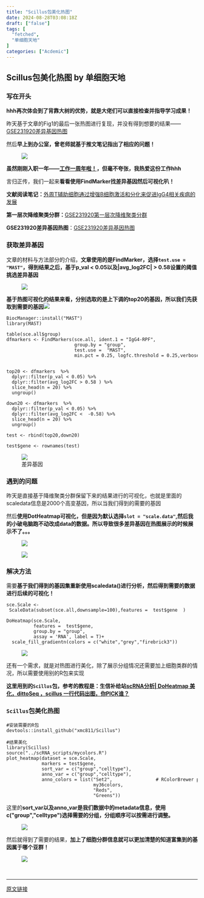 ```yaml
---
title: "Scillus包美化热图"
date: 2024-08-28T03:08:18Z
draft: ["false"]
tags: [
  "fetched",
  "单细胞天地"
]
categories: ["Acdemic"]
---
```

Scillus包美化热图 by 单细胞天地
------
<div><section data-tool="mdnice编辑器" data-website="https://www.mdnice.com"><h3 data-tool="mdnice编辑器"><span></span><span>写在开头</span><span></span></h3><p data-tool="mdnice编辑器"><strong>hhh再次体会到了背靠大树的优势，就是大佬们可以直接检查并指导学习成果！</strong></p><p data-tool="mdnice编辑器">昨天基于文章的Fig1的最后一张热图进行复现，并没有得到想要的结果——<a href="https://mp.weixin.qq.com/s?__biz=MzkxOTI0Mjc3Mw==&amp;mid=2247488570&amp;idx=1&amp;sn=d0a7e61e007040bfdca64b2ae4ef465a&amp;scene=21#wechat_redirect" data-linktype="2">GSE231920差异基因热图</a></p><p data-tool="mdnice编辑器">然后<strong>早上到办公室，曾老师就基于推文笔记指出了相应的问题！</strong></p><figure data-tool="mdnice编辑器"><img data-imgfileid="100004924" data-ratio="0.8169014084507042" data-src="https://mmbiz.qpic.cn/sz_mmbiz_png/icQem1PXnP9a2N77UP34LQug2oIQzftPTwloG5uXWrAzcevrXMUdYYJTrgYbwefejcz1O1X1YkXu5CuPVeykBJw/640?wx_fmt=png&amp;from=appmsg" data-type="png" data-w="426" src="https://mmbiz.qpic.cn/sz_mmbiz_png/icQem1PXnP9a2N77UP34LQug2oIQzftPTwloG5uXWrAzcevrXMUdYYJTrgYbwefejcz1O1X1YkXu5CuPVeykBJw/640?wx_fmt=png&amp;from=appmsg"></figure><p data-tool="mdnice编辑器"><strong>虽然刚刚入职一年——<a href="https://mp.weixin.qq.com/s?__biz=MzkxOTI0Mjc3Mw==&amp;mid=2247488526&amp;idx=1&amp;sn=6cda0852cc713626eee0bab6ebcd1680&amp;scene=21#wechat_redirect" data-linktype="2">工作一周年啦！</a>，但毫不夸张，我热爱这份工作hhh</strong></p><p data-tool="mdnice编辑器">言归正传，我们一起来<strong>看看使用FindMarker找差异基因然后可视化叭！</strong></p><p data-tool="mdnice编辑器"><strong>文献阅读笔记：</strong><a href="https://mp.weixin.qq.com/s?__biz=MzI1Njk4ODE0MQ==&amp;mid=2247524124&amp;idx=1&amp;sn=61dc3d99a26f452b090575c97481d393&amp;scene=21#wechat_redirect" data-linktype="2">外周T辅助细胞通过增强B细胞激活和分化来促进IgG4相关疾病的发展</a></p><p data-tool="mdnice编辑器"><strong>第一层次降维聚类分群：</strong><a href="https://mp.weixin.qq.com/s?__biz=MzkxOTI0Mjc3Mw==&amp;mid=2247488550&amp;idx=1&amp;sn=299cb4ac24fa5ae56f70034f23446c9e&amp;scene=21#wechat_redirect" data-linktype="2">GSE231920第一层次降维聚类分群</a></p><p data-tool="mdnice编辑器"><strong>GSE231920差异基因热图</strong>：<a href="https://mp.weixin.qq.com/s?__biz=MzkxOTI0Mjc3Mw==&amp;mid=2247488570&amp;idx=1&amp;sn=d0a7e61e007040bfdca64b2ae4ef465a&amp;scene=21#wechat_redirect" data-linktype="2">GSE231920差异基因热图</a></p><h3 data-tool="mdnice编辑器"><span></span><span></span><span>获取差异基因</span><span></span></h3><p data-tool="mdnice编辑器">文章的材料与方法部分的介绍，<strong>文章使用的是FindMarker，选择<code>test.use =  "MAST"</code>，得到结果之后，基于p_val &lt; 0.05以及|avg_log2FC| &gt; 0.58设置的阈值挑选差异基因</strong></p><figure data-tool="mdnice编辑器"><img data-imgfileid="100004926" data-ratio="0.5605095541401274" data-src="https://mmbiz.qpic.cn/sz_mmbiz_png/icQem1PXnP9a2N77UP34LQug2oIQzftPT0vKQSmcsLRFkciaFgAXwbiaK9BabX8wRSFia79gCHf7RM68fdKGsfE7uw/640?wx_fmt=png&amp;from=appmsg" data-type="png" data-w="942" src="https://mmbiz.qpic.cn/sz_mmbiz_png/icQem1PXnP9a2N77UP34LQug2oIQzftPT0vKQSmcsLRFkciaFgAXwbiaK9BabX8wRSFia79gCHf7RM68fdKGsfE7uw/640?wx_fmt=png&amp;from=appmsg"></figure><p data-tool="mdnice编辑器"><strong>基于热图可视化的结果来看，分别选取的是上下调的top20的基因，所以我们先获取到需要的基因</strong><img data-imgfileid="100004927" data-ratio="0.8129092609915809" data-src="https://mmbiz.qpic.cn/sz_mmbiz_png/icQem1PXnP9a2N77UP34LQug2oIQzftPTfxibbLbedRorfx3UkiaXsx79XuvMyl0N0HlWUYftARroXML98P9ADfnQ/640?wx_fmt=png&amp;from=appmsg" data-type="png" data-w="1069" src="https://mmbiz.qpic.cn/sz_mmbiz_png/icQem1PXnP9a2N77UP34LQug2oIQzftPTfxibbLbedRorfx3UkiaXsx79XuvMyl0N0HlWUYftARroXML98P9ADfnQ/640?wx_fmt=png&amp;from=appmsg"></p><pre data-tool="mdnice编辑器"><span></span><code>BiocManager::install(<span>"MAST"</span>)<br>library(MAST)<br><br>table(sce.all<span>$group</span>)<br>dfmarkers &lt;- FindMarkers(sce.all, ident.1 = <span>"IgG4-RPF"</span>, <br>                         group.by = <span>"group"</span>,<br>                         test.use =  <span>"MAST"</span>,<br>                         min.pct = 0.25, logfc.threshold = 0.25,verbose = F)<br><br><br>top20 &lt;- dfmarkers  %&gt;% <br>  dplyr::filter(p_val &lt; 0.05) %&gt;% <br>  dplyr::filter(avg_log2FC &gt; 0.58 ) %&gt;%<br>  slice_head(n = 20) %&gt;%<br>  ungroup()<br><br>down20 &lt;- dfmarkers  %&gt;% <br>  dplyr::filter(p_val &lt; 0.05) %&gt;%<br>  dplyr::filter(avg_log2FC &lt;  -0.58) %&gt;%<br>  slice_head(n = 20) %&gt;%<br>  ungroup()<br><br><span>test</span> &lt;- rbind(top20,down20)<br><br><span>test</span><span>$gene</span> &lt;- rownames(<span>test</span>)<br></code></pre><figure data-tool="mdnice编辑器"><img data-imgfileid="100004925" data-ratio="1.8156182212581344" data-src="https://mmbiz.qpic.cn/sz_mmbiz_png/icQem1PXnP9a2N77UP34LQug2oIQzftPTlmAlNSmV7KRmNmiccUicO4T7iarfrfSFKliaRpaDTibKVPGmicq82GV4oFsQ/640?wx_fmt=png&amp;from=appmsg" data-type="png" data-w="461" src="https://mmbiz.qpic.cn/sz_mmbiz_png/icQem1PXnP9a2N77UP34LQug2oIQzftPTlmAlNSmV7KRmNmiccUicO4T7iarfrfSFKliaRpaDTibKVPGmicq82GV4oFsQ/640?wx_fmt=png&amp;from=appmsg"><figcaption>差异基因</figcaption></figure><h3 data-tool="mdnice编辑器"><span></span><span></span><span>遇到的问题</span><span></span></h3><p data-tool="mdnice编辑器">昨天是直接基于降维聚类分群保留下来的结果进行的可视化，也就是里面的scaledata信息是2000个高变基因，所以当我们得到的需要的基因</p><p data-tool="mdnice编辑器">然后<strong>使用DotHeatmap可视化，但是因为默认选择<code>slot = "scale.data"</code>,然后我的小破电脑跑不动改成data的数据。所以导致很多差异基因在热图展示的时候展示不了。。。</strong></p><figure data-tool="mdnice编辑器"><img data-imgfileid="100004923" data-ratio="0.8054662379421221" data-src="https://mmbiz.qpic.cn/sz_mmbiz_png/icQem1PXnP9a2N77UP34LQug2oIQzftPTIC0reBj7KEmqZLTm56iaZ98Qp9Daxu60OXViawpfPzqKzjvapPS9l5fg/640?wx_fmt=png&amp;from=appmsg" data-type="png" data-w="622" src="https://mmbiz.qpic.cn/sz_mmbiz_png/icQem1PXnP9a2N77UP34LQug2oIQzftPTIC0reBj7KEmqZLTm56iaZ98Qp9Daxu60OXViawpfPzqKzjvapPS9l5fg/640?wx_fmt=png&amp;from=appmsg"></figure><figure data-tool="mdnice编辑器"><img data-imgfileid="100004929" data-ratio="0.44166666666666665" data-src="https://mmbiz.qpic.cn/sz_mmbiz_png/icQem1PXnP9a2N77UP34LQug2oIQzftPTGaVfWs3Zj5gPNbdMkHEr3RTshNR68eBw3OuF81hI7SRHXU4EhCMMMA/640?wx_fmt=png&amp;from=appmsg" data-type="png" data-w="1080" src="https://mmbiz.qpic.cn/sz_mmbiz_png/icQem1PXnP9a2N77UP34LQug2oIQzftPTGaVfWs3Zj5gPNbdMkHEr3RTshNR68eBw3OuF81hI7SRHXU4EhCMMMA/640?wx_fmt=png&amp;from=appmsg"></figure><h3 data-tool="mdnice编辑器"><span></span><span></span><span>解决方法</span><span></span></h3><p data-tool="mdnice编辑器">需要<strong>基于我们得到的基因集重新使用scaledata()进行分析，然后得到需要的数据进行后续的可视化！</strong></p><pre data-tool="mdnice编辑器"><span></span><code>sce.Scale &lt;- ScaleData(subset(sce.all,downsample=100),features =  <span>test</span><span>$gene</span>  ) <br><br>DoHeatmap(sce.Scale,<br>          features =  <span>test</span><span>$gene</span>,<br>          group.by = <span>"group"</span>,<br>          assay = <span>'RNA'</span>, label = T)+<br>  scale_fill_gradientn(colors = c(<span>"white"</span>,<span>"grey"</span>,<span>"firebrick3"</span>))<br></code></pre><figure data-tool="mdnice编辑器"><img data-imgfileid="100004931" data-ratio="1.0203703703703704" data-src="https://mmbiz.qpic.cn/sz_mmbiz_png/icQem1PXnP9a2N77UP34LQug2oIQzftPT9KsBDWbaztytUaT2xar1xEfPU4Yas1RVibLcM0h3NemBM55qoOPakOQ/640?wx_fmt=png&amp;from=appmsg" data-type="png" data-w="1080" src="https://mmbiz.qpic.cn/sz_mmbiz_png/icQem1PXnP9a2N77UP34LQug2oIQzftPT9KsBDWbaztytUaT2xar1xEfPU4Yas1RVibLcM0h3NemBM55qoOPakOQ/640?wx_fmt=png&amp;from=appmsg"></figure><p data-tool="mdnice编辑器">还有一个需求，就是对热图进行美化，除了展示分组情况还需要加上细胞类群的情况，所以需要使用别的R包来实现</p><p data-tool="mdnice编辑器"><strong>这里用到的<code>Scillus</code>包，参考的教程是：生信补给站<a href="https://mp.weixin.qq.com/s?__biz=MzIyNDI1MzgzOQ==&amp;mid=2650401013&amp;idx=1&amp;sn=7bd4fd1719bf6235a47d7892ab1bdcfa&amp;scene=21#wechat_redirect" data-linktype="2">scRNA分析| DoHeatmap 美化，dittoSeq ，scillus 一行代码出图，你PICK谁？</a></strong></p><h3 data-tool="mdnice编辑器"><span></span><span></span><span><code>Scillus</code>包美化热图</span><span></span></h3><pre data-tool="mdnice编辑器"><span></span><code><span>#安装需要的R包</span><br>devtools::install_github(<span>"xmc811/Scillus"</span>)<br><br><span>#结果美化</span><br>library(Scillus)<br><span>source</span>(<span>"../scRNA_scripts/mycolors.R"</span>)<br>plot_heatmap(dataset = sce.Scale, <br>             markers = <span>test</span><span>$gene</span>,<br>             sort_var = c(<span>"group"</span>,<span>"celltype"</span>),<br>             anno_var = c(<span>"group"</span>,<span>"celltype"</span>),<br>             anno_colors = list(<span>"Set2"</span>,                <span># RColorBrewer palette</span><br>                                my36colors,<br>                                <span>"Reds"</span>,<br>                                <span>"Greens"</span>))<br></code></pre><p data-tool="mdnice编辑器">这里的<strong>sort_var以及anno_var是我们数据中的metadata信息，使用c("group","celltype")选择需要的分组，分组顺序可以按需进行调整。</strong></p><figure data-tool="mdnice编辑器"><img data-imgfileid="100004928" data-ratio="0.2695035460992908" data-src="https://mmbiz.qpic.cn/sz_mmbiz_png/icQem1PXnP9a2N77UP34LQug2oIQzftPTHGicMYG5z8fOpGMCIDSQoN9m7Sb8bAOrvJj71WEq5gIcx8gaxcMtPOw/640?wx_fmt=png&amp;from=appmsg" data-type="png" data-w="846" src="https://mmbiz.qpic.cn/sz_mmbiz_png/icQem1PXnP9a2N77UP34LQug2oIQzftPTHGicMYG5z8fOpGMCIDSQoN9m7Sb8bAOrvJj71WEq5gIcx8gaxcMtPOw/640?wx_fmt=png&amp;from=appmsg"></figure><p data-tool="mdnice编辑器">然后就得到了需要的结果，<strong>加上了细胞分群信息就可以更加清楚的知道富集到的基因属于哪个亚群！</strong></p><figure data-tool="mdnice编辑器"><img data-imgfileid="100004930" data-ratio="0.9967707212055974" data-src="https://mmbiz.qpic.cn/sz_mmbiz_png/icQem1PXnP9a2N77UP34LQug2oIQzftPTRkPgBWYstkvsYstPDnzHpKEWmrSayqQh1LWhJdZx3YYIIjs1ujRB9A/640?wx_fmt=png&amp;from=appmsg" data-type="png" data-w="929" src="https://mmbiz.qpic.cn/sz_mmbiz_png/icQem1PXnP9a2N77UP34LQug2oIQzftPTRkPgBWYstkvsYstPDnzHpKEWmrSayqQh1LWhJdZx3YYIIjs1ujRB9A/640?wx_fmt=png&amp;from=appmsg"></figure></section><p><br></p><p><mp-style-type data-value="3"></mp-style-type></p></div>  
<hr>
<a href="https://mp.weixin.qq.com/s/eFtOqriS8gIhJCAr1ijusA",target="_blank" rel="noopener noreferrer">原文链接</a>

